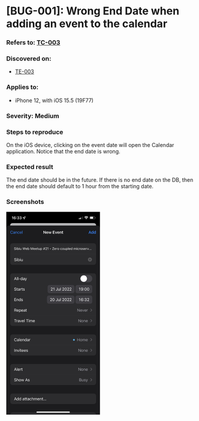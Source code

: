 # [BUG-001]: Wrong End Date when adding an event to the calendar

### Refers to: [TC-003](../test-cases/TC-003.md)

### Discovered on: 
- [TE-003](../test-execution/TE-003.md)

### Applies to:
- iPhone 12, with iOS 15.5 (19F77)

### Severity: Medium

### Steps to reproduce

On the iOS device, clicking on the event date will open the Calendar application. Notice that the end date is wrong.

### Expected result

The end date should be in the future. If there is no end date on the DB, then the end date should default to 1 hour from the starting date.

### Screenshots
[<img src="../test-evidences/test-evidence-TE-003-3.jpeg" width="250"/>](../test-evidences/test-evidence-TE-003-3.jpeg)
